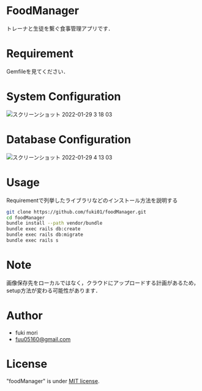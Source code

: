 # FoodManager

トレーナと生徒を繋ぐ食事管理アプリです．

# Requirement

Gemfileを見てください．

# System Configuration

![スクリーンショット 2022-01-29 3 18 03](https://user-images.githubusercontent.com/55621861/151604566-07802645-86cd-49be-98e3-e6b5719de13e.png)

# Database Configuration

![スクリーンショット 2022-01-29 4 13 03](https://user-images.githubusercontent.com/55621861/151607388-5dfcf2b9-5f6d-4608-8fa1-e08d6a84d165.png)


# Usage

Requirementで列挙したライブラリなどのインストール方法を説明する

```bash
git clone https://github.com/fuki01/foodManager.git
cd foodManager
bundle install --path vendor/bundle
bundle exec rails db:create
bundle exec rails db:migrate
bundle exec rails s
```
# Note

画像保存先をローカルではなく，クラウドにアップロードする計画があるため，setup方法が変わる可能性があります．

# Author

* fuki mori
* fuu05160@gmail.com

# License

"foodManager" is under [MIT license](https://en.wikipedia.org/wiki/MIT_License).
